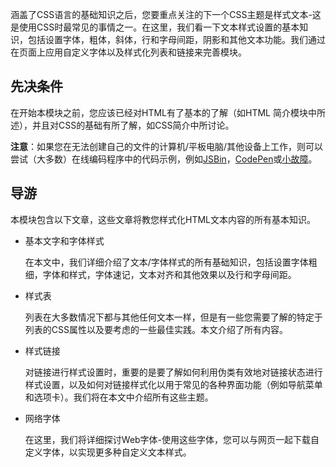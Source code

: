 涵盖了CSS语言的基础知识之后，您要重点关注的下一个CSS主题是样式文本-这是使用CSS时最常见的事情之一。在这里，我们看一下文本样式设置的基本知识，包括设置字体，粗体，斜体，行和字母间距，阴影和其他文本功能。我们通过在页面上应用自定义字体以及样式化列表和链接来完善模块。

## 先决条件

在开始本模块之前，您应该已经对HTML有了基本的了解（如HTML 简介模块中所述），并且对CSS的基础有所了解，如CSS简介中所讨论。

**注意**：如果您在无法创建自己的文件的计算机/平板电脑/其他设备上工作，则可以尝试（大多数）在线编码程序中的代码示例，例如[JSBin](https://jsbin.com/)，[CodePen](https://codepen.io/)或[小故障](https://glitch.com/)。

## 导游

本模块包含以下文章，这些文章将教您样式化HTML文本内容的所有基本知识。

- 基本文字和字体样式

  在本文中，我们详细介绍了文本/字体样式的所有基础知识，包括设置字体粗细，字体和样式，字体速记，文本对齐和其他效果以及行和字母间距。

- 样式表

  列表在大多数情况下都与其他任何文本一样，但是有一些您需要了解的特定于列表的CSS属性以及要考虑的一些最佳实践。本文介绍了所有内容。

- 样式链接

  对链接进行样式设置时，重要的是要了解如何利用伪类有效地对链接状态进行样式设置，以及如何对链接样式化以用于常见的各种界面功能（例如导航菜单和选项卡）。我们将在本文中介绍所有这些主题。

- 网络字体

  在这里，我们将详细探讨Web字体-使用这些字体，您可以与网页一起下载自定义字体，以实现更多种自定义文本样式。